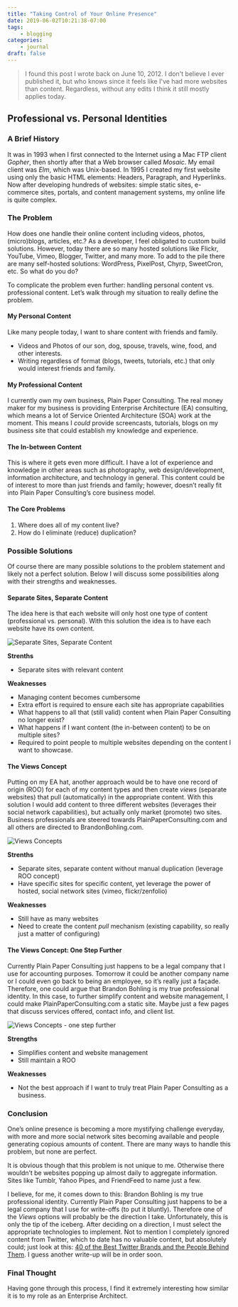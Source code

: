 ```yaml
---
title: "Taking Control of Your Online Presence"
date: 2019-06-02T10:21:38-07:00
tags:
    - blogging
categories:
    - journal
draft: false
---
```


>I found this post I wrote back on June 10, 2012. I don't believe I ever published it, but who knows since it feels like I've had more websites than content. Regardless, without any edits I think it still mostly applies today.

## Professional vs. Personal Identities

### A Brief History

It was in 1993 when I first connected to the Internet using a Mac FTP client *Gopher*, then shortly after that a Web browser called *Mosaic*. My email client was *Elm*, which was Unix-based. In 1995 I created my first website using only the basic HTML elements: Headers, Paragraph, and Hyperlinks. Now after developing hundreds of websites: simple static sites, e-commerce sites, portals, and content management systems, my online life is quite complex.

### The Problem

How does one handle their online content including videos, photos, (micro)blogs, articles, etc.? As a developer, I feel obligated to custom build solutions. However, today there are so many hosted solutions like Flickr, YouTube, Vimeo, Blogger, Twitter, and many more. To add to the pile there are many self-hosted solutions: WordPress, PixelPost, Chyrp, SweetCron, etc. So what do you do?

To complicate the problem even further: handling personal content vs. professional content. Let’s walk through my situation to really define the problem.

#### My Personal Content

Like many people today, I want to share content with friends and family.

* Videos and Photos of our son, dog, spouse, travels, wine, food, and other interests.
* Writing regardless of format (blogs, tweets, tutorials, etc.) that only would interest friends and family.

#### My Professional Content

I currently own my own business, Plain Paper Consulting. The real money maker for my business is providing Enterprise Architecture (EA) consulting, which means a lot of Service Oriented Architecture (SOA) work at the moment. This means I *could* provide screencasts, tutorials, blogs on my business site that could establish my knowledge and experience.

#### The In-between Content

This is where it gets even more difficult. I have a lot of experience and knowledge in other areas such as photography, web design/development, information architecture, and technology in general. This content could be of interest to more than just friends and family; however, doesn’t really fit into Plain Paper Consulting’s core business model.

#### The Core Problems

1. Where does all of my content live?
1. How do I eliminate (reduce) duplication?

### Possible Solutions

Of course there are many possible solutions to the problem statement and likely not a perfect solution. Below I will discuss some possibilities along with their strengths and weaknesses.

#### Separate Sites, Separate Content

The idea here is that each website will only host one type of content (professional vs. personal). With this solution the idea is to have each website have its own content.

![Separate Sites, Separate Content](/images/2019/separate-sites-content.png)

**Strenths**

* Separate sites with relevant content

**Weaknesses**

* Managing content becomes cumbersome
* Extra effort is required to ensure each site has appropriate capabilities
* What happens to all that (still valid) content when Plain Paper Consulting no longer exist?
* What happens if I want content (the in-between content) to be on multiple sites?
* Required to point people to multiple websites depending on the content I want to showcase.

#### The Views Concept

Putting on my EA hat, another approach would be to have one record of origin (ROO) for each of my content types and then create *views* (separate websites) that pull (automatically) in the appropriate content. With this solution I would add content to three different websites (leverages their social network capabilities), but actually only market (promote) two sites. Business professionals are steered towards PlainPaperConsulting.com and all others are directed to BrandonBohling.com.

![Views Concepts](/images/2019/views-concept.png)

**Strenths**

* Separate sites, separate content without manual duplication (leverage ROO concept)
* Have specific sites for specific content, yet leverage the power of hosted, social network sites (vimeo, flickr/zenfolio)

**Weaknesses**

* Still have as many websites
* Need to create the content *pull* mechanism (existing capability, so really just a matter of configuring)

#### The Views Concept: One Step Further

Currently Plain Paper Consulting just happens to be a legal company that I use for accounting purposes. Tomorrow it could be another company name or I could even go back to being an employee, so it’s really just a façade. Therefore, one could argue that Brandon Bohling is my true professional identity. In this case, to further simplify content and website management, I could make PlainPaperConsulting.com a static site. Maybe just a few pages that discuss services offered, contact info, and client list.

![Views Concepts - one step further](/images/2019/views-concept-plus.png)

**Strengths**

* Simplifies content and website management
* Still maintain a ROO

**Weaknesses**

* Not the best approach if I want to truly treat Plain Paper Consulting as a business.

### Conclusion

One’s online presence is becoming a more mystifying challenge everyday, with more and more social network sites becoming available and people generating copious amounts of content. There are many ways to handle this problem, but none are perfect.

It is obvious though that this problem is not unique to me. Otherwise there wouldn’t be websites popping up almost daily to aggregate information. Sites like Tumblr, Yahoo Pipes, and FriendFeed to name just a few.

I believe, for me, it comes down to this: Brandon Bohling is my true professional identity. Currently Plain Paper Consulting just happens to be a legal company that I use for write-offs (to put it bluntly). Therefore one of the *Views* options will probably be the direction I take. Unfortunately, this is only the tip of the iceberg. After deciding on a direction, I must select the appropriate technologies to implement. Not to mention I completely ignored content from Twitter, which to date has no valuable content, but absolutely could; just look at this: [40 of the Best Twitter Brands and the People Behind Them](http://mashable.com/2009/01/21/best-twitter-brands/). I guess another write-up will be in order soon.

### Final Thought

Having gone through this process, I find it extremely interesting how similar it is to my role as an Enterprise Architect.
